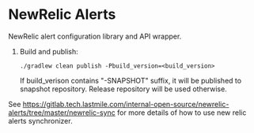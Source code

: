 # NewRelic Alerts

NewRelic alert configuration library and API wrapper.

1. Build and publish:

    ```
    ./gradlew clean publish -Pbuild_version=<build_version>
    ```
    If build_verison contains "-SNAPSHOT" suffix, it will be published to snapshot repository. Release repository will be used otherwise.
    
See https://gitlab.tech.lastmile.com/internal-open-source/newrelic-alerts/tree/master/newrelic-sync for more details of how to use new relic alerts synchronizer.